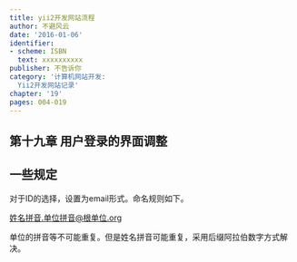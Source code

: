 ```yaml
---
title: yii2开发网站流程
author: 不避风云 
date: '2016-01-06'
identifier:
- scheme: ISBN
  text: xxxxxxxxxx
publisher: 不告诉你
category: '计算机网站开发:
  Yii2开发网站记录'
chapter: '19'
pages: 004-019
---
```


## 第十九章 用户登录的界面调整

## 一些规定

对于ID的选择，设置为email形式。命名规则如下。

姓名拼音.单位拼音@根单位.org

单位的拼音等不可能重复。但是姓名拼音可能重复，采用后缀阿拉伯数字方式解决。